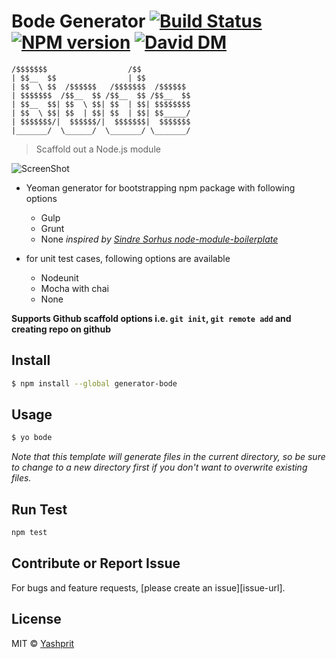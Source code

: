 # Bode Generator [![Build Status][travis-image]][travis-url] [![NPM version][npm-image]][npm-url] [![David DM][daviddm-image]][daviddm-url]

    /$$$$$$$                  /$$
    | $$__  $$                | $$
    | $$  \ $$  /$$$$$$   /$$$$$$$  /$$$$$$
    | $$$$$$$  /$$__  $$ /$$__  $$ /$$__  $$
    | $$__  $$| $$  \ $$| $$  | $$| $$$$$$$$
    | $$  \ $$| $$  | $$| $$  | $$| $$_____/
    | $$$$$$$/|  $$$$$$/|  $$$$$$$|  $$$$$$$
    |_______/  \______/  \_______/ \_______/

> Scaffold out a Node.js module

![ScreenShot](https://raw.github.com/yashprit/generator-bode/master/screenshot.png)

* Yeoman generator for bootstrapping npm package with following options
  * Gulp
  * Grunt
  * None *inspired by [Sindre Sorhus node-module-boilerplate](https://github.com/sindresorhus/node-module-boilerplate)*


* for unit test cases, following options are available
  * Nodeunit
  * Mocha with chai
  * None

**Supports Github scaffold options i.e. `git init`, `git remote add` and creating repo on github**

## Install

```sh
$ npm install --global generator-bode
```

## Usage

```sh
$ yo bode
```

*Note that this template will generate files in the current directory, so be sure to change to a new directory first if you don't want to overwrite existing files.*

## Run Test
```sh
npm test
```

## Contribute or Report Issue
For bugs and feature requests, [please create an issue][issue-url].

## License

MIT © [Yashprit](http://yashprit.github.io/)

[npm-url]: https://www.npmjs.com/package/generator-bode
[npm-image]: https://badge.fury.io/js/generator-bode.svg
[travis-url]: https://travis-ci.org/yashprit/generator-bode
[travis-image]: https://travis-ci.org/yashprit/generator-bode.svg?branch=master
[daviddm-url]: https://david-dm.org/yashprit/generator-bode
[daviddm-image]: https://david-dm.org/yashprit/generator-bode.svg
